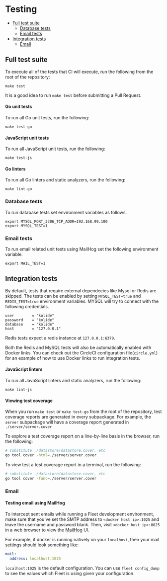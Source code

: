 # Testing
- [Full test suite](#full-test-suite)
  - [Database tests](#database-tests)
  - [Email tests](#email-tests)
- [Integration tests](#integration-tests)
  - [Email](#email)

## Full test suite

To execute all of the tests that CI will execute, run the following from the root of the repository:

```
make test
```

It is a good idea to run `make test` before submitting a Pull Request.

#### Go unit tests

To run all Go unit tests, run the following:

```
make test-go
```

#### JavaScript unit tests

To run all JavaScript unit tests, run the following:

```
make test-js
```

#### Go linters

To run all Go linters and static analyzers, run the following:

```
make lint-go
```

### Database tests

To run database tests set environment variables as follows.

```
export MYSQL_PORT_3306_TCP_ADDR=192.168.99.100
export MYSQL_TEST=1
```

### Email tests

To run email related unit tests using MailHog set the following environment
variable.

```
export MAIL_TEST=1
```

## Integration tests

By default, tests that require external dependecies like Mysql or Redis are skipped. The tests can be enabled by setting `MYSQL_TEST=true` and `REDIS_TEST=true` environment variables. MYSQL will try to connect with the following credentials.
```
user        = "kolide"
password    = "kolide"
database    = "kolide"
host        = "127.0.0.1"
```
Redis tests expect a redis instance at `127.0.0.1:6379`.


Both the Redis and MySQL tests will also be automatically enabled with Docker links. You can check out the CircleCI configuration file(`circle.yml`) for an example of how to use Docker links to run integration tests.
#### JavaScript linters

To run all JavaScript linters and static analyzers, run the following:

```
make lint-js
```

#### Viewing test coverage

When you run `make test` or `make test-go` from the root of the repository, test coverage reports are generated in every subpackage. For example, the `server` subpackage will have a coverage report generated in `./server/server.cover`

To explore a test coverage report on a line-by-line basis in the browser, run the following:

```bash
# substitute ./datastore/datastore.cover, etc
go tool cover -html=./server/server.cover
```

To view test a test coverage report in a terminal, run the following:

```bash
# substitute ./datastore/datastore.cover, etc
go tool cover -func=./server/server.cover
```

### Email

#### Testing email using MailHog

To intercept sent emails while running a Fleet development environment, make sure that you've set the SMTP address to `<docker host ip>:1025` and leave the username and password blank. Then, visit `<docker host ip>:8025` in a web browser to view the [MailHog](https://github.com/mailhog/MailHog) UI.

For example, if docker is running natively on your `localhost`, then your mail settings should look something like:

```yaml
mail:
  address: localhost:1025
```

`localhost:1025` is the default configuration. You can use `fleet config_dump` to see the values which Fleet is using given your configuration.
